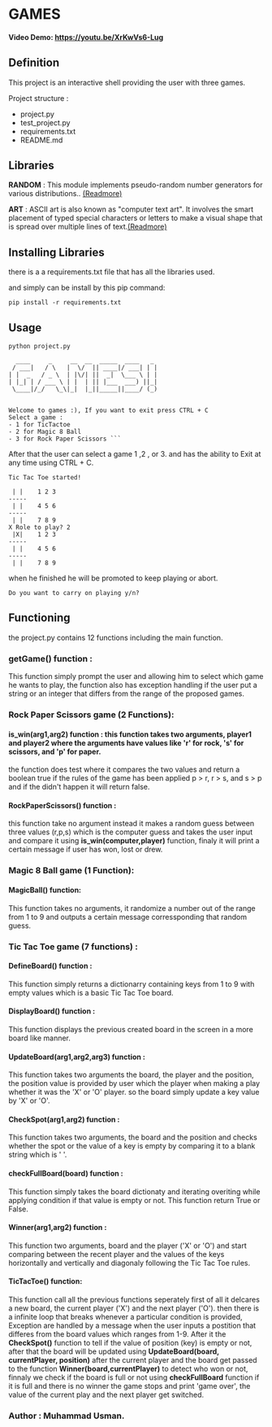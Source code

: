 # __GAMES__
#### Video Demo:  <https://youtu.be/XrKwVs6-Lug>

## __Definition__
 This project is an interactive shell providing the user with three games.

 Project structure :
 - project.py
 - test_project.py
 - requirements.txt
 - README.md

## __Libraries__

__RANDOM__ : This module implements pseudo-random number generators for various distributions.. [(Readmore)](https://docs.python.org/3/library/random.html)

__ART__ : ASCII art is also known as "computer text art". It involves the smart placement of typed special characters or letters to make a visual shape that is spread over multiple lines of text.[(Readmore)](https://pypi.org/project/art/)

## **Installing Libraries**
there is a a requirements.txt file that has all the libraries used.

and simply can be install by this pip command:

```pip install -r requirements.txt```

## __Usage__

```python project.py```
```
  ____     _     __  __  _____  ____   _ 
 / ___|   / \   |  \/  || ____|/ ___| | |
| |  _   / _ \  | |\/| ||  _|  \___ \ | |
| |_| | / ___ \ | |  | || |___  ___) ||_|
 \____|/_/   \_\|_|  |_||_____||____/ (_)


Welcome to games :), If you want to exit press CTRL + C
Select a game :
- 1 for TicTactoe
- 2 for Magic 8 Ball
- 3 for Rock Paper Scissors ``` 
```
After that the user can select a game 1 ,2 , or 3. and has the ability to Exit at any time using CTRL + C.
```
Tic Tac Toe started!

 | |    1 2 3
-----
 | |    4 5 6
-----
 | |    7 8 9
X Role to play? 2
 |X|    1 2 3
-----
 | |    4 5 6
-----
 | |    7 8 9
```
when he finished he will be promoted to keep playing or abort.
```
Do you want to carry on playing y/n? 
```
## __Functioning__

the project.py contains 12 functions including the main function.

### __getGame()__ __function__ :
This function simply prompt the user and allowing him to select which game he wants to play, the function also has exception handling if the user put a string or an integer that differs from the range of the proposed games.

### **Rock Paper Scissors game (2 Functions)**:
#### __is_win(arg1,arg2)__ __function__ : this function takes two arguments, player1 and player2 where the arguments have values like 'r' for rock, 's' for scissors, and 'p' for paper.
the function does test where it compares the two values and return a boolean true if the rules of the game has been applied  p > r, r > s, and s > p and if the didn't happen it will return false.
#### __RockPaperScissors()__ function :
this function take no argument instead it makes a random guess between three values (r,p,s) which is the computer guess and takes the user input and compare it using __is_win(computer,player)__ function, finaly it will print a certain message if user has won, lost or drew.
### **Magic 8 Ball game (1 Function)**:
#### **MagicBall()** function: 
This function takes no arguments, it randomize a number out of the range from 1 to 9 and outputs a certain message corressponding that random guess.
### **Tic Tac Toe game (7 functions)** :
#### **DefineBoard() function** :
This function simply returns a dictionarry containing keys from 1 to 9 with empty values which is a basic Tic Tac Toe board.
#### **DisplayBoard() function** :
This function displays the previous created board in the screen in a more board like manner.
#### **UpdateBoard(arg1,arg2,arg3) function** : 
This function takes two arguments the board, the player and the position, the position value is provided by user which the player when making a play whether it was the 'X' or 'O' player. so the board simply update a key value by 'X' or 'O'.
#### **CheckSpot(arg1,arg2) function** :
This function takes two arguments, the board and the position and checks whether the spot or the value of a key is empty by comparing it to a blank string which is ' '.
#### **checkFullBoard(board) function :**
This function simply takes the board dictionaty and iterating overiting while applying condition if that value is empty or not. This function return True or False.
#### **Winner(arg1,arg2) function :**
This function two arguments, board and the player ('X' or 'O') and start comparing between the recent player and the values of the keys horizontally and vertically and diagonaly following the Tic Tac Toe rules.
#### **TicTacToe() function**:
This function call all the previous functions seperately first of all it delcares a new board, the current player ('X') and the next player ('O'). then there is a infinite loop that breaks whenever a particular condition is provided, Exception are handled by a message when the user inputs a postition that differes from the board values which ranges from 1-9. After it the **CheckSpot()** function to tell if the value of position (key) is empty or not, after that the board will be updated using **UpdateBoard(board, currentPlayer, position)** after the current player and the board get passed to the function **Winner(board,currentPlayer)** to detect who won or not, finnaly we check if the board is full or not using **checkFullBoard** function if it is full and there is no winner the game stops and print 'game over', the value of the current play and the next player get switched.
### Author : Muhammad Usman.